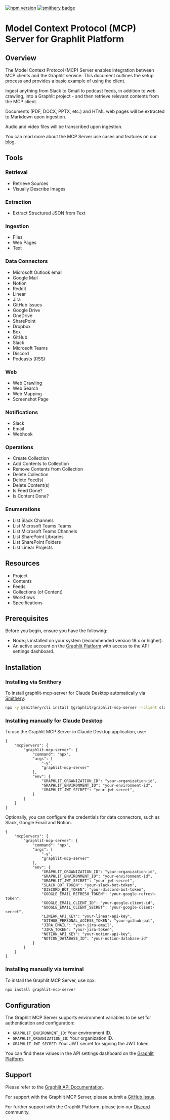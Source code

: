 [![npm version](https://badge.fury.io/js/graphlit-mcp-server.svg)](https://badge.fury.io/js/graphlit-mcp-server)
[![smithery badge](https://smithery.ai/badge/@graphlit/graphlit-mcp-server)](https://smithery.ai/server/@graphlit/graphlit-mcp-server)

# Model Context Protocol (MCP) Server for Graphlit Platform

## Overview

The Model Context Protocol (MCP) Server enables integration between MCP clients and the Graphlit service. This document outlines the setup process and provides a basic example of using the client.

Ingest anything from Slack to Gmail to podcast feeds, in addition to web crawling, into a Graphlit project - and then retrieve relevant contents from the MCP client.

Documents (PDF, DOCX, PPTX, etc.) and HTML web pages will be extracted to Markdown upon ingestion. 

Audio and video files will be transcribed upon ingestion.

You can read more about the MCP Server use cases and features on our [blog](https://www.graphlit.com/blog/graphlit-mcp-server).

## Tools

### Retrieval

- Retrieve Sources
- Visually Describe Images

### Extraction

- Extract Structured JSON from Text

### Ingestion

- Files
- Web Pages
- Text

### Data Connectors
- Microsoft Outlook email
- Google Mail
- Notion
- Reddit
- Linear
- Jira
- GitHub Issues
- Google Drive
- OneDrive
- SharePoint
- Dropbox
- Box
- GitHub
- Slack
- Microsoft Teams
- Discord
- Podcasts (RSS)

### Web
- Web Crawling
- Web Search
- Web Mapping
- Screenshot Page

### Notifications
- Slack
- Email
- Webhook

### Operations

- Create Collection
- Add Contents to Collection
- Remove Contents from Collection
- Delete Collection
- Delete Feed(s)
- Delete Content(s)
- Is Feed Done?
- Is Content Done?

### Enumerations

- List Slack Channels
- List Microsoft Teams Teams
- List Microsoft Teams Channels
- List SharePoint Libraries
- List SharePoint Folders
- List Linear Projects

## Resources

- Project
- Contents
- Feeds
- Collections (of Content)
- Workflows
- Specifications

## Prerequisites

Before you begin, ensure you have the following:

- Node.js installed on your system (recommended version 18.x or higher).
- An active account on the [Graphlit Platform](https://portal.graphlit.dev) with access to the API settings dashboard.

## Installation

### Installing via Smithery

To install graphlit-mcp-server for Claude Desktop automatically via [Smithery](https://smithery.ai/server/@graphlit/graphlit-mcp-server):

```bash
npx -y @smithery/cli install @graphlit/graphlit-mcp-server --client claude
```

### Installing manually for Claude Desktop
To use the Graphlit MCP Server in Claude Desktop application, use:

```
{
    "mcpServers": {
        "graphlit-mcp-server": {
            "command": "npx",
            "args": [
                "-y",
                "graphlit-mcp-server"
            ],
            "env": {
                "GRAPHLIT_ORGANIZATION_ID": "your-organization-id",
                "GRAPHLIT_ENVIRONMENT_ID": "your-environment-id",
                "GRAPHLIT_JWT_SECRET": "your-jwt-secret",
            }
        }
    }
}
```

Optionally, you can configure the credentials for data connectors, such as Slack, Google Email and Notion.

```
{
    "mcpServers": {
        "graphlit-mcp-server": {
            "command": "npx",
            "args": [
                "-y",
                "graphlit-mcp-server"
            ],
            "env": {
                "GRAPHLIT_ORGANIZATION_ID": "your-organization-id",
                "GRAPHLIT_ENVIRONMENT_ID": "your-environment-id",
                "GRAPHLIT_JWT_SECRET": "your-jwt-secret",
                "SLACK_BOT_TOKEN": "your-slack-bot-token",
                "DISCORD_BOT_TOKEN": "your-discord-bot-token",
                "GOOGLE_EMAIL_REFRESH_TOKEN": "your-google-refresh-token",
                "GOOGLE_EMAIL_CLIENT_ID": "your-google-client-id",
                "GOOGLE_EMAIL_CLIENT_SECRET": "your-google-client-secret",
                "LINEAR_API_KEY": "your-linear-api-key",
                "GITHUB_PERSONAL_ACCESS_TOKEN": "your-github-pat",
                "JIRA_EMAIL": "your-jira-email",
                "JIRA_TOKEN": "your-jira-token",
                "NOTION_API_KEY": "your-notion-api-key",
                "NOTION_DATABASE_ID": "your-notion-database-id"
            }
        }
    }
}
```

### Installing manually via terminal
To install the Graphlit MCP Server, use npx:

```bash
npx install graphlit-mcp-server
```


## Configuration

The Graphlit MCP Server supports environment variables to be set for authentication and configuration:

- `GRAPHLIT_ENVIRONMENT_ID`: Your environment ID.
- `GRAPHLIT_ORGANIZATION_ID`: Your organization ID.
- `GRAPHLIT_JWT_SECRET`: Your JWT secret for signing the JWT token.

You can find these values in the API settings dashboard on the [Graphlit Platform](https://portal.graphlit.dev).

## Support

Please refer to the [Graphlit API Documentation](https://docs.graphlit.dev/).

For support with the Graphlit MCP Server, please submit a [GitHub Issue](https://github.com/graphlit/graphlit-mcp-server/issues).  

For further support with the Graphlit Platform, please join our [Discord](https://discord.gg/ygFmfjy3Qx) community.
